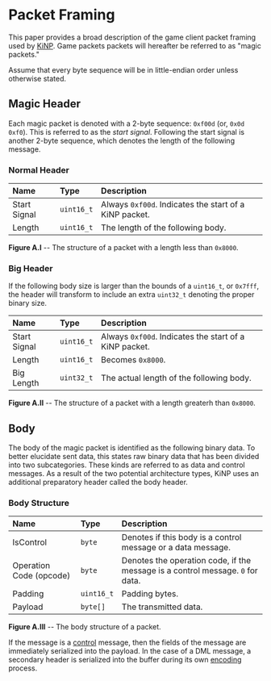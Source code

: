 # Packet Framing

This paper provides a broad description of the game client packet framing used by [KiNP](./index.md). 
Game packets packets will hereafter be referred to as "magic packets."

Assume that every byte sequence will be in little-endian order unless otherwise stated.

## Magic Header
Each magic packet is denoted with a 2-byte sequence: `0xf00d` (or, `0x0d 0xf0`). This is referred to as the _start signal_.
Following the start signal is another 2-byte sequence, which denotes the length of the following message.

### Normal Header

| Name | Type | Description |
|:---- | :--- | :---------- |
| Start Signal | `uint16_t` | Always `0xf00d`. Indicates the start of a KiNP packet. |
| Length | `uint16_t` | The length of the following body. |

__Figure A.I__ -- The structure of a packet with a length less than `0x8000`.


### Big Header
If the following body size is larger than the bounds of a `uint16_t`, or `0x7fff`, the header will transform to include an extra `uint32_t` denoting the proper binary size.

| Name | Type | Description |
| :--- | :--- | :---------- |
| Start Signal | `uint16_t` | Always `0xf00d`. Indicates the start of a KiNP packet. |
| Length | `uint16_t`| Becomes `0x8000`. |
| Big Length | `uint32_t` | The actual length of the following body. |

__Figure A.II__ -- The structure of a packet with a length greaterh than `0x8000`.


## Body
The body of the magic packet is identified as the following binary data. To better elucidate sent data, this states raw binary data that has been divided into two subcategories. These kinds are referred to as data and control messages. As a result of the two potential architecture types, KiNP uses an additional preparatory header called the body header.

### Body Structure

| Name | Type | Description |
| :--- | :--- | :---------- |
| IsControl | `byte` | Denotes if this body is a control message or a data message. |
| Operation Code (opcode) | `byte` | Denotes the operation code, if the message is a control message. `0` for data. |
| Padding | `uint16_t` | Padding bytes. |
| Payload | `byte[]` | The transmitted data. |

__Figure A.III__ -- The body structure of a packet.

If the message is a [control](controlmessages.md) message, then the fields of the message are immediately serialized into the payload. In the case of a DML message, a secondary header is serialized into the buffer during its own [encoding](../dml/serialization.md) process.